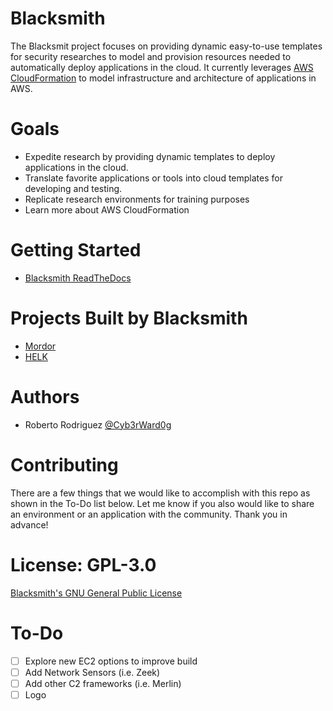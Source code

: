 # Blacksmith

The Blacksmit project focuses on providing dynamic easy-to-use templates for security researches to model and provision resources needed to automatically deploy applications in the cloud. It currently leverages [AWS CloudFormation](https://aws.amazon.com/cloudformation/) to model infrastructure and architecture of applications in AWS.

# Goals

* Expedite research by providing dynamic templates to deploy applications in the cloud.
* Translate favorite applications or tools into cloud templates for developing and testing.
* Replicate research environments for training purposes
* Learn more about AWS CloudFormation

# Getting Started

* [Blacksmith ReadTheDocs](https://blacksmith.readthedocs.io/en/latest/index.html)

# Projects Built by Blacksmith

* [Mordor](https://github.com/hunters-forge/mordor)
* [HELK](https://github.com/Cyb3rWard0g/HELK)

# Authors

* Roberto Rodriguez [@Cyb3rWard0g](https://twitter.com/Cyb3rWard0g)

# Contributing

There are a few things that we would like to accomplish with this repo as shown in the To-Do list below. Let me know if you also would like to share an environment or an application with the community. Thank you in advance!

# License: GPL-3.0

[ Blacksmith's GNU General Public License](https://github.com/hunters-forge/Blacksmith/blob/master/LICENSE)

# To-Do

- [ ] Explore new EC2 options to improve build
- [ ] Add Network Sensors (i.e. Zeek)
- [ ] Add other C2 frameworks (i.e. Merlin)
- [ ] Logo